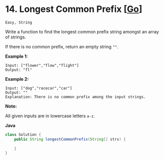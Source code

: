 # 14. Longest Common Prefix [[Go](https://github.com/Apollo4634/LeetCode/blob/master/solution/string/LongestCommonPrefix.java)]

```Easy, String```

Write a function to find the longest common prefix string amongst an array of strings.

If there is no common prefix, return an empty string `""`.

**Example 1:**

```
Input: ["flower","flow","flight"]
Output: "fl"
```

**Example 2:**

```
Input: ["dog","racecar","car"]
Output: ""
Explanation: There is no common prefix among the input strings.
```

**Note:**

All given inputs are in lowercase letters `a-z`.

**Java**

```java
class Solution {
    public String longestCommonPrefix(String[] strs) {
        
    }
}
```

